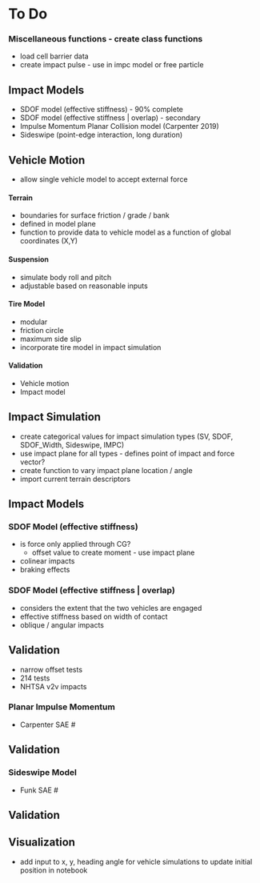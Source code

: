 To Do
=============================

### Miscellaneous functions - create class functions
+ load cell barrier data
+ create impact pulse - use in impc model or free particle

## Impact Models
+ SDOF model (effective stiffness) - 90% complete
+ SDOF model (effective stiffness | overlap) - secondary
+ Impulse Momentum Planar Collision model (Carpenter 2019)
+ Sideswipe (point-edge interaction, long duration)

##  Vehicle Motion
- allow single vehicle model to accept external force

#### Terrain
- boundaries for surface friction / grade / bank
- defined in model plane
- function to provide data to vehicle model as a function of global coordinates (X,Y)

#### Suspension
- simulate body roll and pitch
- adjustable based on reasonable inputs

#### Tire Model
- modular
- friction circle
- maximum side slip
- incorporate tire model in impact simulation

#### Validation
- Vehicle motion
- Impact model

## Impact Simulation
- create categorical values for impact simulation types (SV, SDOF, SDOF_Width, Sideswipe, IMPC)
- use impact plane for all types - defines point of impact and force vector?
- create function to vary impact plane location / angle
- import current terrain descriptors

## Impact Models
### SDOF Model (effective stiffness)
- is force only applied through CG?
    - offset value to create moment - use impact plane
- colinear impacts
- braking effects

### SDOF Model (effective stiffness | overlap)
- considers the extent that the two vehicles are engaged
- effective stiffness based on width of contact
- oblique / angular impacts

## Validation
- narrow offset tests
- 214 tests
- NHTSA v2v impacts

### Planar Impulse Momentum
- Carpenter SAE #

## Validation


### Sideswipe Model
- Funk SAE #


## Validation


## Visualization
- add input to x, y, heading angle for vehicle simulations to update initial position in notebook
